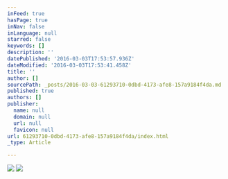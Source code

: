 ```yaml
---
inFeed: true
hasPage: true
inNav: false
inLanguage: null
starred: false
keywords: []
description: ''
datePublished: '2016-03-03T17:53:57.936Z'
dateModified: '2016-03-03T17:53:41.458Z'
title: ''
author: []
sourcePath: _posts/2016-03-03-61293710-0dbd-4173-afe8-157a9184f4da.md
published: true
authors: []
publisher:
  name: null
  domain: null
  url: null
  favicon: null
url: 61293710-0dbd-4173-afe8-157a9184f4da/index.html
_type: Article

---
```

![](https://the-grid-user-content.s3-us-west-2.amazonaws.com/0530f23a-428c-4401-bd0b-fafeb9093370.jpg)
![](https://the-grid-user-content.s3-us-west-2.amazonaws.com/a9b04584-ca92-4bbb-b822-5680f6c75e7c.jpg)